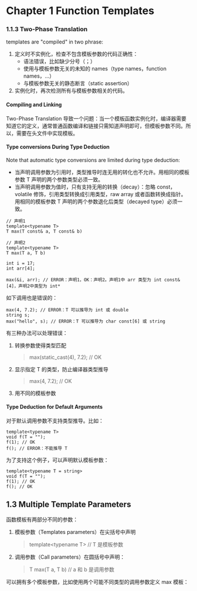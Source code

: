 # Chapter 1 Function Templates
### 1.1.3 Two-Phase Translation
templates are "compiled" in two phrase:
1. 定义时不实例化，检查不包含模板参数的代码正确性：
	- 语法错误，比如缺少分号（；）
	- 使用与模板参数无关的未知的 names（type names，function names，...）
	- 与模板参数无关的静态断言（static assertion）
2. 实例化时，再次检测所有与模板参数相关的代码。

#### Compiling and Linking
Two-Phase Translation 导致一个问题：当一个模板函数实例化时，编译器需要知道它的定义，通常普通函数编译和链接只需知道声明即可，但模板参数不同。所以，需要在头文件中实现模板。

#### Type conversions During Type Deduction
Note that automatic type conversions are limited during type deduction:
- 当声明调用参数为引用时，类型推导时连无用的转化也不允许。用相同的模板参数 T 声明的两个参数类型必须一致。
- 当声明调用参数为值时，只有支持无用的转换（decay）：忽略 const，volatile 修饰，引用类型转换成引用类型，raw array 或者函数转换成指针。用相同的模板参数 T 声明的两个参数退化后类型（decayed type）必须一致。

```
// 声明1
template<typename T>
T max(T const& a, T const& b)

// 声明2
template<typename T>
T max(T a, T b)

int i = 17;
int arr[4];

max(&i, arr); // ERROR：声明1，OK：声明2。声明1中 arr 类型为 int const&[4]，声明2中类型为 int*
```

如下调用也是错误的：
```
max(4, 7.2); // ERROR：T 可以推导为 int 或 double
string s;
max("hello", s); // ERROR：T 可以推导为 char const[6] 或 string
```
有三种办法可以处理错误：
1. 转换参数使得类型匹配
	> max(static_cast<double>(4), 7.2); // OK
2. 显示指定 T 的类型，防止编译器类型推导
	> max<double>(4, 7.2); // OK
3. 用不同的模板参数

#### Type Deduction for Default Arguments
对于默认调用参数不支持类型推导。比如：
```
template<typename T>
void f(T = "");
f(1); // OK
f(); // ERROR：不能推导 T
```
为了支持这个例子，可以声明默认模板参数：
```
template<typename T = string>
void f(T = "");
f(1); // OK
f(); // OK
```

## 1.3 Multiple Template Parameters
函数模板有两部分不同的参数：
1. 模板参数（Templates parameters）在尖括号中声明
	> template\<typename T> // T 是模板参数
2. 调用参数（Call parameters）在圆括号中声明：
	> T max(T a, T b) // a 和 b 是调用参数

可以拥有多个模板参数，比如使用两个可能不同类型的调用参数定义 max 模板：
```

```


